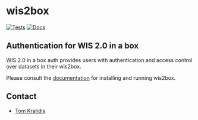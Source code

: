 # wis2box

[![Tests](https://github.com/wmo-im/wis2box/workflows/tests%20%E2%9A%99%EF%B8%8F/badge.svg)](https://github.com/wmo-im/wis2box-auth/actions/workflows/tests-docker.yml)
[![Docs](https://readthedocs.org/projects/wis2box/badge)](https://docs.wis2box.wis.wmo.int)

## Authentication for  WIS 2.0 in a box

WIS 2.0 in a box auth provides users with authentication and access control over datasets in their wis2box.

Please consult the [documentation](https://docs.wis2box.wis.wmo.int) for installing
and running wis2box.

## Contact

* [Tom Kralidis](https://github.com/tomkralidis)
